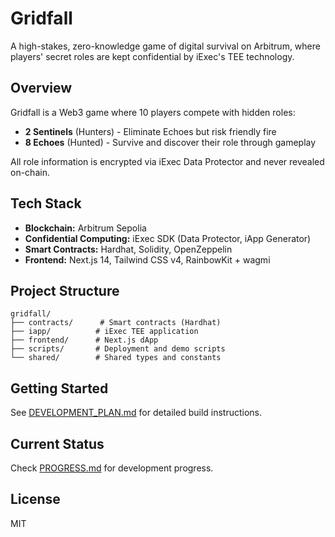 # Gridfall

A high-stakes, zero-knowledge game of digital survival on Arbitrum, where players' secret roles are kept confidential by iExec's TEE technology.

## Overview

Gridfall is a Web3 game where 10 players compete with hidden roles:
- **2 Sentinels** (Hunters) - Eliminate Echoes but risk friendly fire
- **8 Echoes** (Hunted) - Survive and discover their role through gameplay

All role information is encrypted via iExec Data Protector and never revealed on-chain.

## Tech Stack

- **Blockchain:** Arbitrum Sepolia
- **Confidential Computing:** iExec SDK (Data Protector, iApp Generator)
- **Smart Contracts:** Hardhat, Solidity, OpenZeppelin
- **Frontend:** Next.js 14, Tailwind CSS v4, RainbowKit + wagmi

## Project Structure

```
gridfall/
├── contracts/      # Smart contracts (Hardhat)
├── iapp/          # iExec TEE application
├── frontend/      # Next.js dApp
├── scripts/       # Deployment and demo scripts
└── shared/        # Shared types and constants
```

## Getting Started

See [DEVELOPMENT_PLAN.md](./DEVELOPMENT_PLAN.md) for detailed build instructions.

## Current Status

Check [PROGRESS.md](./PROGRESS.md) for development progress.

## License

MIT
